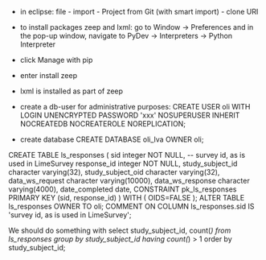 - in eclipse: file - import - Project from Git (with smart import) - clone URI

- to install packages zeep and lxml:  go to Window -> Preferences and in the pop-up window, navigate to PyDev -> Interpreters -> Python Interpreter
- click Manage with pip
- enter install zeep
- lxml is installed as part of zeep
- create a db-user for administrative purposes:
CREATE USER oli WITH LOGIN UNENCRYPTED PASSWORD 'xxx'
  NOSUPERUSER INHERIT NOCREATEDB NOCREATEROLE NOREPLICATION;
- create database
CREATE DATABASE oli_lva OWNER oli;

CREATE TABLE ls_responses
(
  sid integer NOT NULL, -- survey id, as is used in LimeSurvey
  response_id integer NOT NULL,
  study_subject_id character varying(32),
  study_subject_oid character varying(32),
  data_ws_request character varying(10000),
  data_ws_response character varying(4000),
  date_completed date,
  CONSTRAINT pk_ls_responses PRIMARY KEY (sid, response_id)
)
WITH (
  OIDS=FALSE
);
ALTER TABLE ls_responses
  OWNER TO oli;
COMMENT ON COLUMN ls_responses.sid IS 'survey id, as is used in LimeSurvey';

We should do something with 
select study_subject_id, count(*) from ls_responses
group by study_subject_id
having count(*) > 1
order by study_subject_id;

